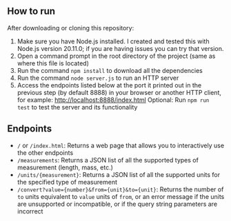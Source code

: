 ## How to run
After downloading or cloning this repository:
1. Make sure you have Node.js installed. I created and tested this with Node.js version 20.11.0; if you are having issues you can try that version.
2. Open a command prompt in the root directory of the project (same as where this file is located)
3. Run the command `npm install` to download all the dependencies
4. Run the command `node server.js` to run an HTTP server
5. Access the endpoints listed below at the port it printed out in the previous step (by default 8888) in your browser or another HTTP client, for example: <http://localhost:8888/index.html>
Optional: Run `npm run test` to test the server and its functionality

## Endpoints
- `/` or `/index.html`: Returns a web page that allows you to interactively use the other endpoints
- `/measurements`: Returns a JSON list of all the supported types of measurement (length, mass, etc.)
- `/units/{measurement}`: Returns a JSON list of all the supported units for the specified type of measurement
- `/convert?value={number}&from={unit}&to={unit}`: Returns the number of `to` units equivalent to `value` units of `from`, or an error message if the units are unsupported or incompatible, or if the query string parameters are incorrect
